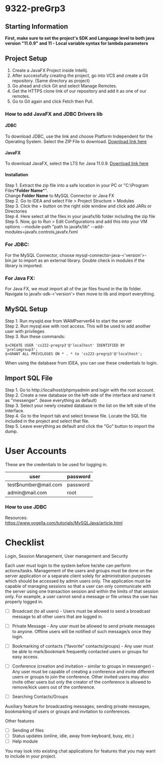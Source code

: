 # 9322-preGrp3

## Starting Information
**First, make sure to set the project's SDK and Language level to both java version "11.0.9" and 11 - Local variable syntax for lambda parameters**

## Project Setup
1. Create a JavaFX Project inside Intellij.
2. After successfully creating the project, go into VCS and create a Git repository. (Same directory as project)
3. Go ahead and click Git and select Manage Remotes.
4. Get the HTTPS clone link of our repository and add it as one of our remotes.
5. Go to Git again and click Fetch then Pull.

### How to add JavaFX and JDBC Drivers lib
#### JDBC

To download JDBC, use the link and choose Platform Independent for the Operating System. Select the
ZIP File to download.
[Download link here](https://dev.mysql.com/downloads/connector/j/)

#### JavaFX

To download JavaFX, select the LTS for Java 11.0.9.
[Download link here](https://gluonhq.com/products/javafx/)

#### Installation
Step 1. Extract the zip file into a safe location in your PC or "C:\Program Files\***Folder Name***".<br/>
Change **Folder Name** to MySQL Connector or Java FX<br/>
Step 2. Go to IDEA and select File > Project Structure > Modules<br/>
Step 3. Click the + button on the right side window and click add JARs or Directories<br/>
Step 4. Here select all the files in your javafx/lib folder including the zip file<br/>
Step 5. Now, go to Run > Edit Configurations and add this into your VM options --module-path "path to javafx/lib" --add-modules=javafx.controls,javafx.fxml<br/>

### For JDBC:
For the MySQL Connector, choose mysql-connector-java-<'version'>-bin.jar to import as an external library.
Double check in modules if the library is imported.

### For Java FX:
For Java FX, we must import all of the jar files found in the lib folder. Navigate to javafx-sdk-<'version'>
then move to lib and import everything.

## MySQL Setup

Step 1. Run mysqld.exe from WAMPserver64 to start the server<br/>
Step 2. Run mysql.exe with root access. This will be used to add another user with privileges<br/>
Step 3. Run these commands:
``` mysql
$>CREATE USER 'cs222-pregrp3'@'localhost' IDENTIFIED BY 'prelimgroup3';
$>GRANT ALL PRIVILEGES ON * . * to 'cs222-pregrp3'@'localhost';
```
When using the database from IDEA, you can use these credentials to login.

## Import SQL File
Step 1. Go to http://localhost/phpmyadmin and login with the root account.<br/>
Step 2. Create a new database on the left-side of the interface and name it as "messenger". (leave everything as default)<br/>
Step 3. Select your newly created database in the list on the left side of the interface.<br/>
Step 4. Go to the Import tab and select browse file. Locate the SQL file included in the project and select that file.<br/>
Step 5. Leave everything as default and click the "Go" button to import the dump.

# User Accounts

These are the credentials to be used for logging in.

| user | password |
| ------ | ------ |
| test$number<span>@</span>mail.com | password |
| admin<span>@</span>mail.com | root |

### How to use JDBC
Resources:<br/>
https://www.vogella.com/tutorials/MySQLJava/article.html

# Checklist
Login, Session Management, User management and Security

Each user must login to the system before he/she can perform actions/tasks. Management of the users and groups must be done on the server application or a separate client solely for administration purposes which should be accessed by admin users only. The application must be capable of managing sessions so that a user can only communicate with the server using one transaction session and within the limits of that session only. For example, a user cannot send a message or file unless the user has properly logged in.


- [ ] Broadcast (to all users) - Users must be allowed to send a broadcast message to all other users that are logged in.


- [ ] Private Message - Any user must be allowed to send private messages to anyone. Offline users will be notified of such message/s once they login.


- [ ] Bookmarking of contacts (“favorite” contacts/groups) - Any user must be able to mark/bookmark frequently contacted users or groups for easy access.


- [ ] Conference (creation and invitation – similar to groups in messenger) - Any user must be capable of creating a conference and invite different users or groups to join the conference. Other invited users may also invite other users but only the creator of the conference is allowed to remove/kick users out of the conference.


- [ ] Searching Contacts/Groups

Auxiliary feature for broadcasting messages, sending private messages, bookmarking of
users or groups and invitation to conferences.

Other features<br />
- [ ] Sending of files<br />
- [ ] Status updates (online, idle, away from keyboard, busy, etc.)<br />
- [ ] Help module<br />

You may look into existing chat applications for features that you may want to include in your project.
